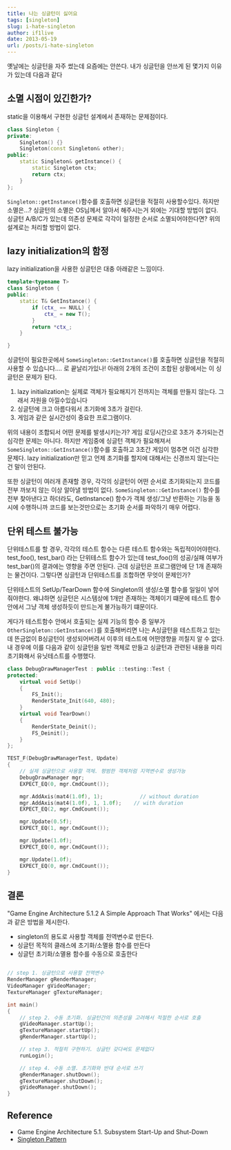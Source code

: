 ```yaml
---
title: 나는 싱글턴이 싫어요
tags: [singleton]
slug: i-hate-singleton
author: if1live
date: 2013-05-19
url: /posts/i-hate-singleton
---
```



옛날에는 싱글턴을 자주 썼는데 요즘에는 안쓴다. 내가 싱글턴을 안쓰게 된 몇가지 이유가 있는데 다음과 같다

## 소멸 시점이 있긴한가?
static을 이용해서 구현한 싱글턴 설계에서 존재하는 문제점이다. 
```cpp
class Singleton {
private:
    Singleton() {}
    Singleton(const Singleton& other);
public:
    static Singleton& getInstance() { 
        static Singleton ctx;
        return ctx; 
    }
};
```

```Singleton::getInstance()```함수를 호출하면 싱글턴을 적절히 사용할수있다. 하지만 소멸은...? 싱글턴의 소멸은 OS님께서 알아서 해주시는거 외에는 기대할 방법이 없다. 싱글턴 A/B/C가 있는데 의존성 문제로 각각이 일정한 순서로 소멸되어야한다면? 위의 설계로는 처리할 방법이 없다. 

## lazy initialization의 함정

lazy initialization을 사용한 싱글턴은 대충 아래같은 느낌이다.

```cpp
template<typename T>
class Singleton {
public:
    static T& GetInstance() {
        if (ctx_ == NULL) { 
            ctx_ = new T();
        }
        return *ctx_;
    }

}
```
싱글턴이 필요한곳에서 ```SomeSingleton::GetInstance()```를 호출하면 싱글턴을 적절히 사용할 수 있습니다.... 로 끝날리가있나! 아래의 2개의 조건이 조합된 상황에서는 이 싱글턴은 문제가 된다.

1. lazy initialization는 실제로 객체가 필요해지기 전까지는 객체를 만들지 않는다. 그래서 자원을 아낄수있습니다
2. 싱글턴에 크고 아름다워서 초기화에 3초가 걸린다.
3. 게임과 같은 실시간성이 중요한 프로그램이다.

위의 내용이 조합되서 어떤 문제를 발생시키는가? 게임 로딩시간으로 3초가 추가되는건 심각한 문제는 아니다. 하지만 게임중에 싱글턴 객체가 필요해져서 ```SomeSingleton::GetInstance()```함수를 호출하고 3초간 게임이 멈추면 이건 심각한 문제다. lazy initialization만 믿고 언제 초기화를 할지에 대해서는 신경쓰지 않는다는건 말이 안된다. 

또한 싱글턴이 여러개 존재할 경우, 각각의 싱글턴이 어떤 순서로 초기화되는지 코드를 전부 까보지 않는 이상 알아낼 방법이 없다. ```SomeSingleton::GetInstance()``` 함수를 전부 찾아낸다고 하더라도, GetInstance() 함수가 객체 생성/그냥 반환하는 기능을 동시에 수행하니까 코드를 보는것만으로는 초기화 순서를 파악하기 매우 어렵다.

## 단위 테스트 불가능
단위테스트를 할 경우, 각각의 테스트 함수는 다른 테스트 함수와는 독립적이어야한다. test_foo(), test_bar() 라는 단위테스트 함수가 있는데 test_foo()의 성공/실패 여부가 test_bar()의 결과에는 영향을 주면 안된다. 근데 싱글턴은 프로그램안에 단 1개 존재하는 물건이다. 그렇다면 싱글턴과 단위테스트를 조합하면 무엇이 문제인가?

단위테스트의 SetUp/TearDown 함수에 Singleton의 생성/소멸 함수를 일일이 넣어줘야한다. 왜냐하면 싱글턴은 시스템상에 1개만 존재하는 객체이기 떄문에 테스트 함수 안에서 그냥 객체 생성하듯이 만드는게 불가능하기 떄문이다. 

게다가 테스트함수 안에서 호출되는 실제 기능의 함수 중 일부가 ```OtherSingleton::GetInstance()```를 호출해버리면 나는 A싱글턴을 테스트하고 있는데 뜬금없이 B싱글턴이 생성되어버려서 이후의 테스트에 어떤영향을 끼칠지 알 수 없다. 내 경우에 이를 다음과 같이 싱글턴을 일반 객체로 만들고 싱글턴과 관련된 내용을 미리 초기화해서 유닛테스트를 수행했다.

```cpp
class DebugDrawManagerTest : public ::testing::Test {
protected:
    virtual void SetUp()
    {
        FS_Init();
        RenderState_Init(640, 480);
    }
    virtual void TearDown()
    {
        RenderState_Deinit();
        FS_Deinit();
    }
};

TEST_F(DebugDrawManagerTest, Update) 
{
    // 실제 싱글턴으로 사용할 객체. 평범한 객체처럼 지역변수로 생성가능
    DebugDrawManager mgr;
    EXPECT_EQ(0, mgr.CmdCount());

    mgr.AddAxis(mat4(1.0f), 1);            // without duration
    mgr.AddAxis(mat4(1.0f), 1, 1.0f);    // with duration
    EXPECT_EQ(2, mgr.CmdCount());

    mgr.Update(0.5f);
    EXPECT_EQ(1, mgr.CmdCount());

    mgr.Update(1.0f);
    EXPECT_EQ(0, mgr.CmdCount());

    mgr.Update(1.0f);
    EXPECT_EQ(0, mgr.CmdCount());
}
```

## 결론
"Game Engine Architecture 5.1.2 A Simple Approach That Works" 에서는 다음과 같은 방법을 제시한다. 

* singleton의 용도로 사용할 객체를 전역변수로 만든다. 
* 싱글턴 목적의 클래스에 초기화/소멸용 함수를 만든다
* 싱글턴 초기화/소멸용 함수를 수동으로 호출한다

```cpp

// step 1. 싱글턴으로 사용할 전역변수
RenderManager gRenderManager;
VideoManager gVideoManager;
TextureManager gTextureManager;

int main()
{
    // step 2. 수동 초기화. 싱글턴간의 의존성을 고려해서 적절한 순서로 호출
    gVideoManager.startUp();
    gTextureManager.startUp();
    gRenderManager.startUp();

    // step 3. 적절히 구현하기. 싱글턴 갖다써도 문제없다
    runLogin();

    // step 4. 수동 소멸. 초기화와 반대 순서로 쓰기
    gRenderManager.shutDown();
    gTextureManager.shutDown();
    gVideoManager.shutDown();
}
```


## Reference
* Game Engine Architecture 5.1. Subsystem Start-Up and Shut-Down
* [Singleton Pattern](http://en.wikipedia.org/wiki/Singleton_pattern)
